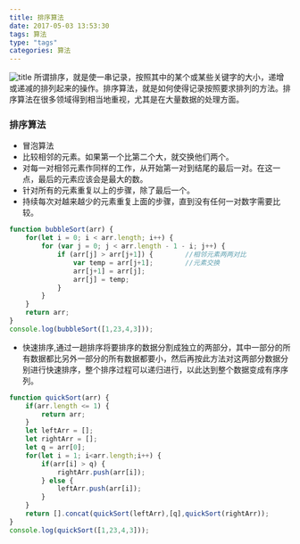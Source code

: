 ```yaml
---
title: 排序算法
date: 2017-05-03 13:53:30
tags: 算法
type: "tags"
categories: 算法
---
```

![title](//www.runoob.com/wp-content/uploads/2015/09/1240)
所谓排序，就是使一串记录，按照其中的某个或某些关键字的大小，递增或递减的排列起来的操作。排序算法，就是如何使得记录按照要求排列的方法。排序算法在很多领域得到相当地重视，尤其是在大量数据的处理方面。
<!--more-->

### 排序算法
- 冒泡算法
- 比较相邻的元素。如果第一个比第二个大，就交换他们两个。
- 对每一对相邻元素作同样的工作，从开始第一对到结尾的最后一对。在这一点，最后的元素应该会是最大的数。
- 针对所有的元素重复以上的步骤，除了最后一个。
- 持续每次对越来越少的元素重复上面的步骤，直到没有任何一对数字需要比较。
```js
function bubbleSort(arr) {
    for(let i = 0; i < arr.length; i++) {
        for (var j = 0; j < arr.length - 1 - i; j++) {
            if (arr[j] > arr[j+1]) {        //相邻元素两两对比
                var temp = arr[j+1];        //元素交换
                arr[j+1] = arr[j];
                arr[j] = temp;
            }
        }
    }
    return arr;
}
console.log(bubbleSort([1,23,4,3]));
```
- 快速排序,通过一趟排序将要排序的数据分割成独立的两部分，其中一部分的所有数据都比另外一部分的所有数据都要小，然后再按此方法对这两部分数据分别进行快速排序，整个排序过程可以递归进行，以此达到整个数据变成有序序列。
```js
function quickSort(arr) {
    if(arr.length <= 1) {
        return arr;
    }
    let leftArr = [];
    let rightArr = [];
    let q = arr[0];
    for(let i = 1; i<arr.length;i++) {
        if(arr[i] > q) {
            rightArr.push(arr[i]);
        } else {
            leftArr.push(arr[i]);
        }
    }
    return [].concat(quickSort(leftArr),[q],quickSort(rightArr));
}
console.log(quickSort([1,23,4,3]));
```
